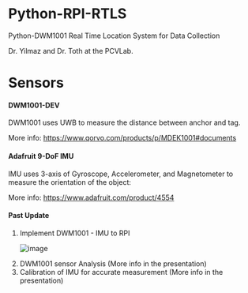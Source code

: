 # Python-RPI-RTLS
Python-DWM1001 Real Time Location System for Data Collection

Dr. Yilmaz and Dr. Toth at the PCVLab. 

# Sensors 

<h4>DWM1001-DEV</h4>

DWM1001 uses UWB to measure the distance between anchor and tag. 

More info: https://www.qorvo.com/products/p/MDEK1001#documents

<h4>Adafruit 9-DoF IMU</h4>

IMU uses 3-axis of Gyroscope, Accelerometer, and Magnetometer to measure the orientation of the object: 

More info: https://www.adafruit.com/product/4554

<h4>Past Update</h4>

<ol>
  <li>Implement DWM1001 - IMU to RPI</li>
  
  ![image](https://github.com/jhkwag970/Python-RPI-RTLS/assets/54969114/21f6099e-dcc1-4b95-898d-14afe2334823)

  <li>DWM1001 sensor Analysis (More info in the presentation)</li>
  
  <li>Calibration of IMU for accurate measurement (More info in the presentation)</li>
</ol>
